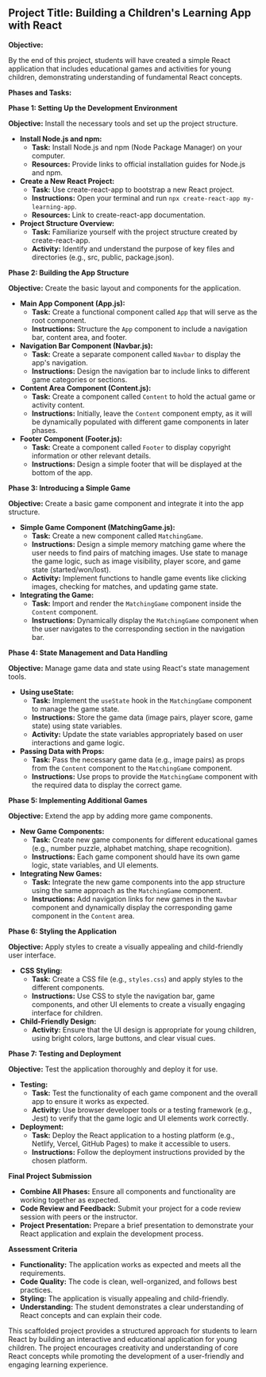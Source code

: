 ## Project Title: Building a Children's Learning App with React

**Objective:**

By the end of this project, students will have created a simple React application that includes educational games and activities for young children, demonstrating understanding of fundamental React concepts.

**Phases and Tasks:**

**Phase 1: Setting Up the Development Environment**

**Objective:** Install the necessary tools and set up the project structure.

* **Install Node.js and npm:**
    * **Task:** Install Node.js and npm (Node Package Manager) on your computer.
    * **Resources:** Provide links to official installation guides for Node.js and npm.
* **Create a New React Project:**
    * **Task:** Use create-react-app to bootstrap a new React project.
    * **Instructions:** Open your terminal and run `npx create-react-app my-learning-app`.
    * **Resources:** Link to create-react-app documentation.
* **Project Structure Overview:**
    * **Task:** Familiarize yourself with the project structure created by create-react-app.
    * **Activity:** Identify and understand the purpose of key files and directories (e.g., src, public, package.json).

**Phase 2: Building the App Structure**

**Objective:** Create the basic layout and components for the application.

* **Main App Component (App.js):**
    * **Task:** Create a functional component called `App` that will serve as the root component.
    * **Instructions:** Structure the `App` component to include a navigation bar, content area, and footer.
* **Navigation Bar Component (Navbar.js):**
    * **Task:** Create a separate component called `Navbar` to display the app's navigation.
    * **Instructions:** Design the navigation bar to include links to different game categories or sections.
* **Content Area Component (Content.js):**
    * **Task:** Create a component called `Content` to hold the actual game or activity content.
    * **Instructions:** Initially, leave the `Content` component empty, as it will be dynamically populated with different game components in later phases.
* **Footer Component (Footer.js):**
    * **Task:** Create a component called `Footer` to display copyright information or other relevant details.
    * **Instructions:** Design a simple footer that will be displayed at the bottom of the app.

**Phase 3: Introducing a Simple Game**

**Objective:** Create a basic game component and integrate it into the app structure.

* **Simple Game Component (MatchingGame.js):**
    * **Task:** Create a new component called `MatchingGame`.
    * **Instructions:**  Design a simple memory matching game where the user needs to find pairs of matching images. Use state to manage the game logic, such as image visibility, player score, and game state (started/won/lost).
    * **Activity:** Implement functions to handle game events like clicking images, checking for matches, and updating game state.
* **Integrating the Game:**
    * **Task:** Import and render the `MatchingGame` component inside the `Content` component.
    * **Instructions:** Dynamically display the `MatchingGame` component when the user navigates to the corresponding section in the navigation bar.

**Phase 4: State Management and Data Handling**

**Objective:** Manage game data and state using React's state management tools.

* **Using useState:**
    * **Task:** Implement the `useState` hook in the `MatchingGame` component to manage the game state.
    * **Instructions:** Store the game data (image pairs, player score, game state) using state variables.
    * **Activity:** Update the state variables appropriately based on user interactions and game logic.
* **Passing Data with Props:**
    * **Task:** Pass the necessary game data (e.g., image pairs) as props from the `Content` component to the `MatchingGame` component.
    * **Instructions:** Use props to provide the `MatchingGame` component with the required data to display the correct game.

**Phase 5: Implementing Additional Games**

**Objective:** Extend the app by adding more game components.

* **New Game Components:**
    * **Task:** Create new game components for different educational games (e.g., number puzzle, alphabet matching, shape recognition).
    * **Instructions:** Each game component should have its own game logic, state variables, and UI elements.
* **Integrating New Games:**
    * **Task:**  Integrate the new game components into the app structure using the same approach as the `MatchingGame` component.
    * **Instructions:** Add navigation links for new games in the `Navbar` component and dynamically display the corresponding game component in the `Content` area.

**Phase 6: Styling the Application**

**Objective:**  Apply styles to create a visually appealing and child-friendly user interface.

* **CSS Styling:**
    * **Task:** Create a CSS file (e.g., `styles.css`) and apply styles to the different components.
    * **Instructions:** Use CSS to style the navigation bar, game components, and other UI elements to create a visually engaging interface for children.
* **Child-Friendly Design:**
    * **Activity:** Ensure that the UI design is appropriate for young children, using bright colors, large buttons, and clear visual cues.

**Phase 7: Testing and Deployment**

**Objective:** Test the application thoroughly and deploy it for use.

* **Testing:**
    * **Task:**  Test the functionality of each game component and the overall app to ensure it works as expected.
    * **Activity:** Use browser developer tools or a testing framework (e.g., Jest) to verify that the game logic and UI elements work correctly.
* **Deployment:**
    * **Task:** Deploy the React application to a hosting platform (e.g., Netlify, Vercel, GitHub Pages) to make it accessible to users.
    * **Instructions:** Follow the deployment instructions provided by the chosen platform.

**Final Project Submission**

* **Combine All Phases:** Ensure all components and functionality are working together as expected.
* **Code Review and Feedback:** Submit your project for a code review session with peers or the instructor.
* **Project Presentation:** Prepare a brief presentation to demonstrate your React application and explain the development process.

**Assessment Criteria**

* **Functionality:** The application works as expected and meets all the requirements.
* **Code Quality:** The code is clean, well-organized, and follows best practices.
* **Styling:** The application is visually appealing and child-friendly.
* **Understanding:** The student demonstrates a clear understanding of React concepts and can explain their code.

This scaffolded project provides a structured approach for students to learn React by building an interactive and educational application for young children. The project encourages creativity and understanding of core React concepts while promoting the development of a user-friendly and engaging learning experience. 
